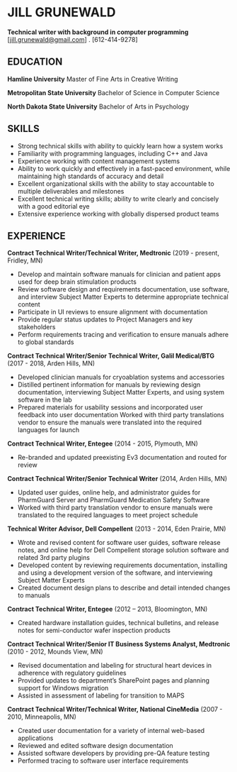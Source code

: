 # JILL GRUNEWALD
**Technical writer with background in computer programming**  
[jill.grunewald@gmail.com] . [612-414-9278]

## EDUCATION

**Hamline University**
Master of Fine Arts in Creative Writing

**Metropolitan State University**
Bachelor of Science in Computer Science

**North Dakota State University**
Bachelor of Arts in Psychology

## SKILLS

- Strong technical skills with ability to quickly learn how a system works
- Familiarity with programming languages, including C++ and Java
- Experience working with content management systems 
- Ability to work quickly and effectively in a fast-paced environment, while maintaining high standards of accuracy and detail 
- Excellent organizational skills with the ability to stay accountable to multiple deliverables and milestones 
- Excellent technical writing skills; ability to write clearly and concisely with a good editorial eye 
- Extensive experience working with globally dispersed product teams

## EXPERIENCE

**Contract Technical Writer/Technical Writer, Medtronic** (2019 - present, Fridley, MN)

- Develop and maintain software manuals for clinician and patient apps used for deep brain stimulation products 
- Review software design and requirements documentation, use software, and interview Subject Matter Experts to determine appropriate technical content 
- Participate in UI reviews to ensure alignment with documentation 
- Provide regular status updates to Project Managers and key stakeholders 
- Perform requirements tracing and verification to ensure manuals adhere to global standards 

**Contract Technical Writer/Senior Technical Writer, Galil Medical/BTG** (2017 - 2018, Arden Hills, MN)

- Developed clinician manuals for cryoablation systems and accessories 
- Distilled pertinent information for manuals by reviewing design documentation, interviewing Subject Matter Experts, and using system software in the lab 
- Prepared materials for usability sessions and incorporated user feedback into user documentation Worked with third party translations vendor to ensure the manuals were translated into the required languages for launch 

**Contract Technical Writer, Entegee** (2014 - 2015, Plymouth, MN)

- Re-branded and updated preexisting Ev3 documentation and routed for review 

**Contract Technical Writer/Senior Technical Writer** (2014, Arden Hills, MN) 

- Updated user guides, online help, and administrator guides for PharmGuard Server and PharmGuard Medication Safety Software 
- Worked with third party translation vendor to ensure manuals were translated to the required languages to meet project schedule 

**Technical Writer Advisor, Dell Compellent** (2013 - 2014, Eden Prairie, MN)

- Wrote and revised content for software user guides, software release notes, and online help for Dell Compellent storage solution software and related 3rd party plugins 
- Developed content by reviewing requirements documentation, installing and using a development version of the software, and interviewing Subject Matter Experts 
- Created document design plans to describe and detail intended changes to manuals 

**Contract Technical Writer, Entegee** (2012 – 2013, Bloomington, MN) 

- Created hardware installation guides, technical bulletins, and release notes for semi-conductor wafer inspection products 

**Contract Technical Writer/Senior IT Business Systems Analyst, Medtronic** (2010 - 2012, Mounds View, MN)

- Revised documentation and labeling for structural heart devices in adherence with regulatory guidelines 
- Provided updates to department’s SharePoint pages and planning support for Windows migration 
- Assisted in assessment of labeling for transition to MAPS 

**Contract Technical Writer/Technical Writer, National CineMedia** (2007 - 2010, Minneapolis, MN) 

- Created user documentation for a variety of internal web-based applications
- Reviewed and edited software design documentation 
- Assisted software developers by providing pre-QA feature testing 
- Performed tracing to software user interface requirements
